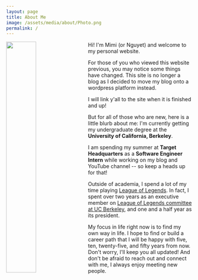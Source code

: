 ```yaml
---
layout: page
title: About Me
image: /assets/media/about/Photo.png
permalink: /
---
```


<img src="{{page.image}}" width="40%" style="float:left; padding-right: 20px"/>

Hi! I'm Mimi (or Nguyet) and welcome to my personal website. 

For those of you who viewed this website previous, you may notice some things have changed. This site is no longer a blog as I decided to move my blog onto a wordpress platform instead. 

I will link y'all to the site when it is finished and up!

But for all of those who are new, here is a little blurb about me: I'm currently getting my undergraduate degree at the **University of California, Berkeley**. 

I am spending my summer at **Target Headquarters** as a **Software Engineer Intern** while working on my blog and YouTube channel -- so keep a heads up for that! 

Outside of academia, I spend a lot of my time playing [League of Legends](http://pvp.net). In fact, I spent over two years as an executive member on [League of Legends committee at UC Berkeley](https://www.ocf.berkeley.edu/~legends/), and one and a half year as its president.

My focus in life right now is to find my own way in life. I hope to find or build a career path that I will be happy with five, ten, twenty-five, and fifty years from now. Don't worry, I'll keep you all updated! And don't be afraid to reach out and connect with me, I always enjoy meeting new people. 




